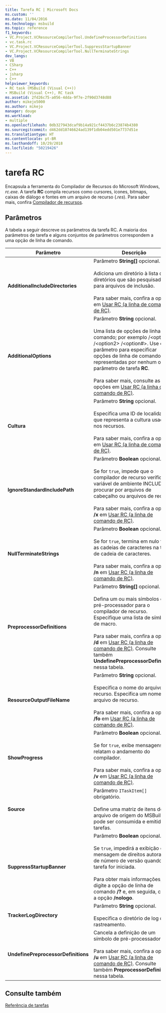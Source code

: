 ```yaml
---
title: Tarefa RC | Microsoft Docs
ms.custom: ''
ms.date: 11/04/2016
ms.technology: msbuild
ms.topic: reference
f1_keywords:
- VC.Project.VCResourceCompilerTool.UndefineProcessorDefinitions
- vc.task.rc
- VC.Project.VCResourceCompilerTool.SuppressStartupBanner
- VC.Project.VCResourceCompilerTool.NullTerminateStrings
dev_langs:
- VB
- CSharp
- C++
- jsharp
- C++
helpviewer_keywords:
- RC task (MSBuild (Visual C++))
- MSBuild (Visual C++), RC task
ms.assetid: 2fd26c75-a056-4dda-9f7e-2f90d3748d88
author: mikejo5000
ms.author: mikejo
manager: douge
ms.workload:
- multiple
ms.openlocfilehash: 0db327943dcaf9b14a921cf4437b6c23874b4380
ms.sourcegitcommit: d462dd10746624ad139f1db04edd501e7737d51e
ms.translationtype: HT
ms.contentlocale: pt-BR
ms.lasthandoff: 10/29/2018
ms.locfileid: "50219426"
---
```

# <a name="rc-task"></a>tarefa RC
Encapsula a ferramenta do Compilador de Recursos do Microsoft Windows, *rc.exe*. A tarefa **RC** compila recursos como cursores, ícones, bitmaps, caixas de diálogo e fontes em um arquivo de recurso (*.res*). Para saber mais, confira [Compilador de recursos](https://docs.microsoft.com/windows/desktop/menurc/resource-compiler).
  
## <a name="parameters"></a>Parâmetros  
 A tabela a seguir descreve os parâmetros da tarefa RC. A maioria dos parâmetros de tarefa e alguns conjuntos de parâmetros correspondem a uma opção de linha de comando.  
  
|Parâmetro|Descrição|  
|---------------|-----------------|  
|**AdditionalIncludeDirectories**|Parâmetro **String[]** opcional.<br /><br /> Adiciona um diretório à lista de diretórios que são pesquisados para arquivos de inclusão.<br /><br /> Para saber mais, confira a opção **/I** em [Usar RC (a linha de comando de RC)](http://go.microsoft.com/fwlink/?LinkId=155730).|  
|**AdditionalOptions**|Parâmetro **String** opcional.<br /><br /> Uma lista de opções de linha de comando; por exemplo /\<option1> /\<option2> /\<option#>. Use esse parâmetro para especificar opções de linha de comando não representadas por nenhum outro parâmetro de tarefa **RC**.<br /><br /> Para saber mais, consulte as opções em [Usar RC (a linha de comando de RC)](http://go.microsoft.com/fwlink/?LinkId=155730).|  
|**Cultura**|Parâmetro **String** opcional.<br /><br /> Especifica uma ID de localidade que representa a cultura usada nos recursos.<br /><br /> Para saber mais, confira a opção **/l** em [Usar RC (a linha de comando de RC)](http://go.microsoft.com/fwlink/?LinkId=155730).|  
|**IgnoreStandardIncludePath**|Parâmetro **Boolean** opcional.<br /><br /> Se for `true`, impede que o compilador de recurso verifique a variável de ambiente INCLUDE ao procurar por arquivos de cabeçalho ou arquivos de recurso.<br /><br /> Para saber mais, confira a opção **/x** em [Usar RC (a linha de comando de RC)](http://go.microsoft.com/fwlink/?LinkId=155730).|  
|**NullTerminateStrings**|Parâmetro **Boolean** opcional.<br /><br /> Se for `true`, termina em nulo todas as cadeias de caracteres na tabela de cadeia de caracteres.<br /><br /> Para saber mais, confira a opção **/n** em [Usar RC (a linha de comando de RC)](http://go.microsoft.com/fwlink/?LinkId=155730).|  
|**PreprocessorDefinitions**|Parâmetro **String[]** opcional.<br /><br /> Defina um ou mais símbolos de pré-processador para o compilador de recurso. Especifique uma lista de símbolos de macro.<br /><br /> Para saber mais, confira a opção **/d** em [Usar RC (a linha de comando de RC)](http://go.microsoft.com/fwlink/?LinkId=155730). Consulte também **UndefinePreprocessorDefinitions** nessa tabela.|  
|**ResourceOutputFileName**|Parâmetro **String** opcional.<br /><br /> Especifica o nome do arquivo de recurso. Especifica um nome de arquivo de recurso.<br /><br /> Para saber mais, confira a opção **/fo** em [Usar RC (a linha de comando de RC)](http://go.microsoft.com/fwlink/?LinkId=155730).|  
|**ShowProgress**|Parâmetro **Boolean** opcional.<br /><br /> Se for `true`, exibe mensagens que relatam o andamento do compilador.<br /><br /> Para saber mais, confira a opção **/v** em [Usar RC (a linha de comando de RC)](http://go.microsoft.com/fwlink/?LinkId=155730).|  
|**Source**|Parâmetro `ITaskItem[]` obrigatório.<br /><br /> Define uma matriz de itens de arquivo de origem do MSBuild que pode ser consumida e emitida por tarefas.|  
|**SuppressStartupBanner**|Parâmetro **Boolean** opcional.<br /><br /> Se `true`, impedirá a exibição da mensagem de direitos autorais e de número de versão quando a tarefa for iniciada.<br /><br /> Para obter mais informações, digite a opção de linha de comando **/?**  e, em seguida, confira a opção **/nologo**.|  
|**TrackerLogDirectory**|Parâmetro **String** opcional.<br /><br /> Especifica o diretório de log de rastreamento.|  
|**UndefinePreprocessorDefinitions**|Cancela a definição de um símbolo de pré-processador.<br /><br /> Para saber mais, confira a opção **/u** em [Usar RC (a linha de comando de RC)](http://go.microsoft.com/fwlink/?LinkId=155730). Consulte também **PreprocessorDefinitions** nessa tabela.|  
  
## <a name="see-also"></a>Consulte também  
 [Referência de tarefas](../msbuild/msbuild-task-reference.md)